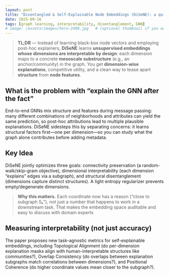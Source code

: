 ```yaml
---
layout: post
title: "Disentangled & Self-Explainable Node Embeddings (DiSeNE): a quick tour"
date: 2025-09-16
tags: [graph learning, interpretability, disentanglement, GNN]
# image: /assets/images/hero-2400.jpg   # (optional thumbnail if you want)
---
```

> **TL;DR** — Instead of learning black-box node vectors and employing post-hoc explainers, **DiSeNE** learns **unsupervised embeddings whose dimensions are interpretable by design**: each dimension maps to a concrete **mesoscale substructure** (e.g., an anchor/community) in the graph. You get **dimension-wise explanations**, competitive utility, and a clean way to tease apart **structure** from **node features**.
<!--more-->

## What is the problem with “explain the GNN after the fact”

End-to-end GNNs mix structure and features during message passing: many different combinations of neighborhoods and attributes can yield the same prediction, so post-hoc attributions lead to multiple plausible explanations. DiSeNE sidesteps this by separating concerns: it learns structural factors first—one per dimension—so you can study what the graph alone contributes before adding metadata.

## Key Idea
DiSeNE jointly optimizes three goals: connectivity preservation (a random-walk/skip-gram objective), dimensional interpretability (each dimension “explains” edges via a subgraph), and structural disentanglement (dimensions capture distinct structures). A light entropy regularizer prevents empty/degenerate dimensions. 

> **Why this matters.** Each coordinate now has a reason (“close to subgraph Sₖ”), not just a number that happens to work in a downstream task. That makes the embedding space auditable and easy to discuss with domain experts


## Measuring interpretability (not just accuracy)
The paper proposes new task-agnostic metrics for self-explainable embeddings, including Topological Alignment (do per-dimension explanation masks align with human-interpretable structures like communities?), Overlap Consistency (do overlaps between explanation subgraphs match correlations between dimensions?), and Positional Coherence (do higher coordinate values mean closer to the subgraph?).


<!-- ## How it works (intuitively)
- Train an unsupervised encoder (skip-gram/random-walk style) for embeddings.  
- Jointly learn a mapping **dimension → subgraph (anchor set)** and regularize for sparsity/distinctness so dimensions don’t collapse or overlap.  
- Explanations are **mesoscale**: beyond tiny local neighborhoods, but still concrete and inspectable.

## Making “explainable” measurable
DiSeNE introduces criteria to score interpretability, including **sparsity & comprehensibility** of dimension subgraphs, **overlap consistency** across dimensions, and **positional coherence** (higher coordinate ↔ closer to the associated subgraph).

## Where this helps
- **Trustworthy analytics:** point to the precise structure/anchors driving predictions.  
- **Auditable features:** treat dimensions as **concept features** in regulated pipelines.  
- **Exploratory mining:** surface cohesive modules or cross-community bridges you can visualize with domain experts. -->

<!-- ## Try it yourself (minimal workflow)
1) Compute DiSeNE embeddings **Z**.  
2) Build three models: **Z only**, **X (attributes) only**, **[X; Z]** combined.  
3) Use an **interpretable-by-design** learner (L1-logistic, EBM/GAM, shallow tree) to read off which **dimensions (structure)** and **attributes (metadata)** matter—and how. -->

